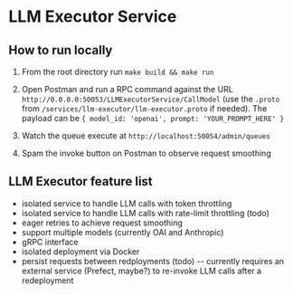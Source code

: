 # LLM Executor Service

## How to run locally

1. From the root directory run `make build && make run`

2. Open Postman and run a RPC command against the URL `http://0.0.0.0:50053/LLMExecutorService/CallModel` (use the `.proto` from `/services/llm-executor/llm-executor.proto` if needed). The payload can be `{ model_id: 'openai', prompt: 'YOUR_PROMPT_HERE' }`

3. Watch the queue execute at `http://localhost:50054/admin/queues`

4. Spam the invoke button on Postman to observe request smoothing

## LLM Executor feature list

- isolated service to handle LLM calls with token throttling
- isolated service to handle LLM calls with rate-limit throttling (todo)
- eager retries to achieve request smoothing
- support multiple models (currently OAI and Anthropic)
- gRPC interface
- isolated deployment via Docker
- persist requests between redployments (todo) -- currently requires an external service (Prefect, maybe?) to re-invoke LLM calls after a redeployment